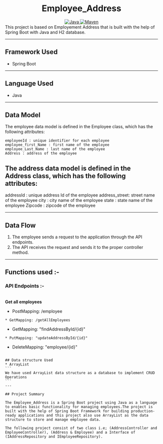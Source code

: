 <center>
<h1> Employee_Address</h1>
</center>
<center>
<a href="Java url">
    <img alt="Java" src="https://img.shields.io/badge/Java->=8-darkblue.svg" />
</a>
<a href="Maven url" >
    <img alt="Maven" src="https://img.shields.io/badge/maven-3.0.5-brightgreen.svg" />
</a>
</center>
This project is based on Employement Address that is built with the help of Spring Boot with Java and H2 database.

---

## Framework Used
* Spring Boot

---

## Language Used
* Java

---

## Data Model

The employee data model is defined in the Employee class, which has the following attributes:
```
employeeId : unique identifier for each employee
employee_first_Name : first name of the employee
employee_Last_Name : last name of the employee
Address : address of the employee
```
The address data model is defined in the Address class, which has the following attributes:
---
addressId : unique address Id of the employee
address_street: street name of the employee
city : city name of the employee
state : state name of the employee
Zipcode : zipcode of the employee

---

## Data Flow

1. The employee sends a request to the application through the API endpoints.
2. The API receives the request and sends it to the proper controller method.

---

## Functions used :-

### API Endpoints :-
</br>
<b> Get all employees </b>

* PostMapping: /employee
```
* GetMapping: /getAllEmployees
```
* GetMapping: "findAddressById/{id}"
```
* PutMapping: "updateAddressById/{id}"
```

* DeleteMapping: "employee/{id}"
````

## Data structure Used
* ArrayList
```
We have used ArrayList data structure as a database to implement CRUD Operations 
```
---

## Project Summary

The Employee_Address is a Spring Boot project using Java as a language to enables basic functionality for managing employees.The project is built with the help of Spring Boot Framework for building production-ready applications and this project also use ArrayList as the data structure to store and manage employee data. 

The following project consist of two class i.e; (AddressController and EmployeeController), (Address & Employee) and a Interface of (IAddressRepository and IEmployeeRepository).
